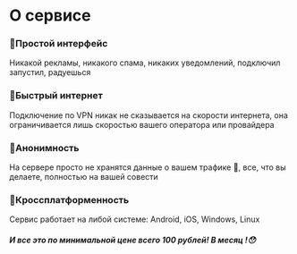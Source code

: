 # О сервисе
### 🌌Простой интерфейс
Никакой рекламы, никакого спама, никаких уведомлений, подключил запустил, радуешься
### 🌌Быстрый интернет
Подключение по VPN никак не сказывается на скорости интернета, она ограничивается лишь скоростью вашего оператора или провайдера
### 🌌Анонимность
На сервере просто не хранятся данные о вашем трафике 🤷, все, что вы делаете, полностью на вашей совести
### 🌌Кроссплатформенность
Сервис работает на либой системе: Android, iOS, Windows, Linux

##### **И все это по минимальной цене всего 100 рублей! В месяц !😯**